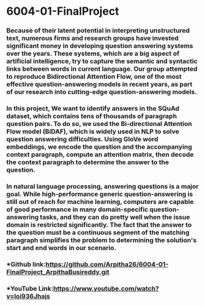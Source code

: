# 6004-01-FinalProject
### Because of their latent potential in interpreting unstructured text, numerous firms and research groups have invested significant money in developing question answering systems over the years. These systems, which are a big aspect of artificial intelligence, try to capture the semantic and syntactic links between words in current language. Our group attempted to reproduce Bidirectional Attention Flow, one of the most effective question-answering models in recent years, as part of our research into cutting-edge question-answering models.
### In this project, We want to identify answers in the SQuAd dataset, which contains tens of thousands of paragraph question pairs. To do so, we used the Bi-directional Attention Flow model (BiDAF), which is widely used in NLP to solve question answering difficulties. Using GloVe word embeddings, we encode the question and the accompanying context paragraph, compute an attention matrix, then decode the context paragraph to determine the answer to the question.
### In natural language processing, answering questions is a major goal. While high-performance generic question-answering is still out of reach for machine learning, computers are capable of good performance in many domain-specific question-answering tasks, and they can do pretty well when the issue domain is restricted significantly. The fact that the answer to the question must be a continuous segment of the matching paragraph simplifies the problem to determining the solution's start and end words in our scenario.
### *Github link:https://github.com/Arpitha26/6004-01-FinalProject_ArpithaBusireddy.git
### *YouTube Link:https://www.youtube.com/watch?v=Ioi936Jhajs
